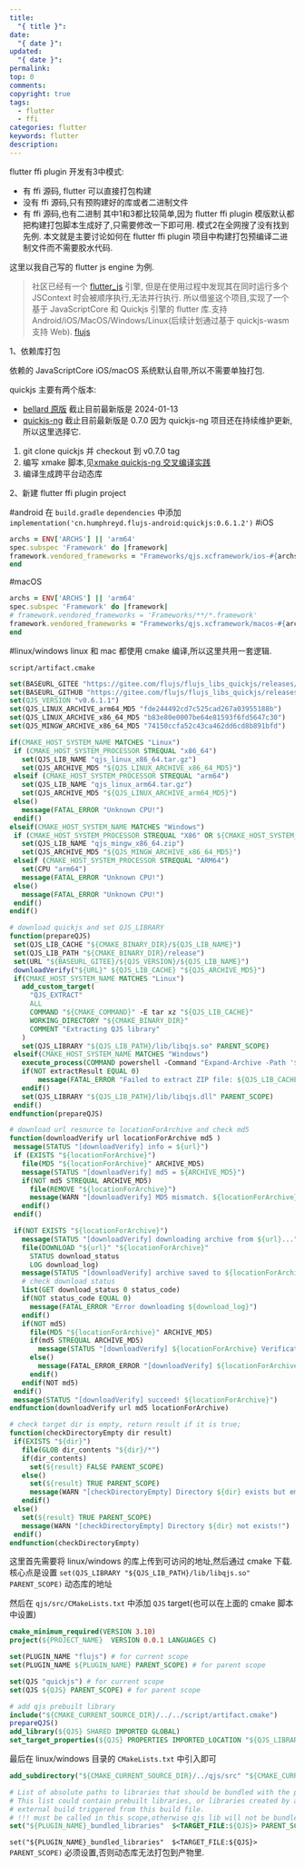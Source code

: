 ```yaml
---
title:
  "{ title }": 
date:
  "{ date }": 
updated:
  "{ date }": 
permalink: 
top: 0
comments: 
copyright: true
tags:
  - flutter
  - ffi
categories: flutter
keywords: flutter
description:
---
```

flutter ffi plugin 开发有3中模式:
- 有 ffi 源码, flutter 可以直接打包构建
- 没有 ffi 源码,只有预购建好的库或者二进制文件
- 有 ffi 源码,也有二进制
其中1和3都比较简单,因为 flutter ffi plugin 模版默认都把构建打包脚本生成好了,只需要修改一下即可用.
模式2在全网搜了没有找到先例. 本文就是主要讨论如何在 flutter ffi plugin 项目中构建打包预编译二进制文件而不需要胶水代码.

这里以我自己写的 flutter js engine 为例.
> 社区已经有一个 [flutter_js](https://pub.dev/packages/flutter_js) 引擎, 但是在使用过程中发现其在同时运行多个 JSContext 时会被顺序执行,无法并行执行.
> 所以借鉴这个项目,实现了一个基于 JavaScriptCore 和 Quickjs 引擎的 flutter 库.支持 Android/iOS/MacOS/Windows/Linux(后续计划通过基于 quickjs-wasm 支持 Web).
> [flujs](https://gitee.com/humphreyos/flujs)

1、依赖库打包

依赖的 JavaScriptCore iOS/macOS 系统默认自带,所以不需要单独打包.

quickjs 主要有两个版本: 
- [bellard 原版](https://bellard.org/quickjs/) 截止目前最新版是 2024-01-13
- [quickjs-ng](https://github.com/quickjs-ng/quickjs) 截止目前最新版是 0.7.0
因为 quickjs-ng 项目还在持续维护更新,所以这里选择它.

1) git clone quickjs 并 checkout 到 v0.7.0 tag
2) 编写 xmake 脚本,见[xmake quickjs-ng 交叉编译实践](https://blog.dang8080.cn/2024/11/17/09/)
3) 编译生成跨平台动态库

2、新建 flutter ffi plugin project

#android 
在 `build.gradle` `dependencies` 中添加 `implementation('cn.humphreyd.flujs-android:quickjs:0.6.1.2')`
#iOS
```ruby
archs = ENV['ARCHS'] || 'arm64'
spec.subspec 'Framework' do |framework| 
framework.vendored_frameworks = "Frameworks/qjs.xcframework/ios-#{archs}/qjs.framework"
end
```
#macOS
```ruby
archs = ENV['ARCHS'] || 'arm64'
spec.subspec 'Framework' do |framework|
# framework.vendored_frameworks = 'Frameworks/**/*.framework'
framework.vendored_frameworks = "Frameworks/qjs.xcframework/macos-#{archs}/qjs.framework"
end
```
#linux/windows
linux 和 mac 都使用 cmake 编译,所以这里共用一套逻辑.

 `script/artifact.cmake`  
 ```cmake
 set(BASEURL_GITEE "https://gitee.com/flujs/flujs_libs_quickjs/releases/download/")
set(BASEURL_GITHUB "https://gitee.com/flujs/flujs_libs_quickjs/releases/download/")
set(QJS_VERSION "v0.6.1.1")
set(QJS_LINUX_ARCHIVE_arm64_MD5 "fde244492cd7c525cad267a03955188b")
set(QJS_LINUX_ARCHIVE_x86_64_MD5 "b83e80e0007be64e81593f6fd5647c30")
set(QJS_MINGW_ARCHIVE_x86_64_MD5 "74150ccfa52c43ca462dd6cd8b891bfd")

if(CMAKE_HOST_SYSTEM_NAME MATCHES "Linux")
  if (CMAKE_HOST_SYSTEM_PROCESSOR STREQUAL "x86_64")
    set(QJS_LIB_NAME "qjs_linux_x86_64.tar.gz")
    set(QJS_ARCHIVE_MD5 "${QJS_LINUX_ARCHIVE_x86_64_MD5}")
  elseif (CMAKE_HOST_SYSTEM_PROCESSOR STREQUAL "arm64")
    set(QJS_LIB_NAME "qjs_linux_arm64.tar.gz")
    set(QJS_ARCHIVE_MD5 "${QJS_LINUX_ARCHIVE_arm64_MD5}")
  else()
    message(FATAL_ERROR "Unknown CPU!")
  endif()
elseif(CMAKE_HOST_SYSTEM_NAME MATCHES "Windows")
  if (CMAKE_HOST_SYSTEM_PROCESSOR STREQUAL "X86" OR ${CMAKE_HOST_SYSTEM_PROCESSOR} STREQUAL "AMD64" OR ${CMAKE_HOST_SYSTEM_PROCESSOR} STREQUAL "IA64")
    set(QJS_LIB_NAME "qjs_mingw_x86_64.zip")
    set(QJS_ARCHIVE_MD5 "${QJS_MINGW_ARCHIVE_x86_64_MD5}")
  elseif (CMAKE_HOST_SYSTEM_PROCESSOR STREQUAL "ARM64")
    set(CPU "arm64")
    message(FATAL_ERROR "Unknown CPU!")
  else()
    message(FATAL_ERROR "Unknown CPU!")
  endif()
endif()

# download quickjs and set QJS_LIBRARY
function(prepareQJS)
  set(QJS_LIB_CACHE "${CMAKE_BINARY_DIR}/${QJS_LIB_NAME}")
  set(QJS_LIB_PATH "${CMAKE_BINARY_DIR}/release")
  set(URL "${BASEURL_GITEE}/${QJS_VERSION}/${QJS_LIB_NAME}")
  downloadVerify("${URL}" ${QJS_LIB_CACHE} "${QJS_ARCHIVE_MD5}")
  if(CMAKE_HOST_SYSTEM_NAME MATCHES "Linux")
    add_custom_target(
      "QJS_EXTRACT"
      ALL
      COMMAND "${CMAKE_COMMAND}" -E tar xz "${QJS_LIB_CACHE}"
      WORKING_DIRECTORY "${CMAKE_BINARY_DIR}"
      COMMENT "Extracting QJS library"
    )
    set(QJS_LIBRARY "${QJS_LIB_PATH}/lib/libqjs.so" PARENT_SCOPE)
  elseif(CMAKE_HOST_SYSTEM_NAME MATCHES "Windows")
    execute_process(COMMAND powershell -Command "Expand-Archive -Path '${QJS_LIB_CACHE}' -DestinationPath '${CMAKE_BINARY_DIR}' -Force" RESULT_VARIABLE extractResult)
    if(NOT extractResult EQUAL 0)
        message(FATAL_ERROR "Failed to extract ZIP file: ${QJS_LIB_CACHE}")
    endif()
    set(QJS_LIBRARY "${QJS_LIB_PATH}/lib/libqjs.dll" PARENT_SCOPE)
  endif()
endfunction(prepareQJS)

# download url resource to locationForArchive and check md5
function(downloadVerify url locationForArchive md5 )
  message(STATUS "[downloadVerify] info = ${url}")
  if (EXISTS "${locationForArchive}")
    file(MD5 "${locationForArchive}" ARCHIVE_MD5)
    message(STATUS "[downloadVerify] md5 = ${ARCHIVE_MD5}")
    if(NOT md5 STREQUAL ARCHIVE_MD5)
      file(REMOVE "${locationForArchive}")
      message(WARN "[downloadVerify] MD5 mismatch. ${locationForArchive} deleted!")
    endif()
  endif()

  if(NOT EXISTS "${locationForArchive}")
    message(STATUS "[downloadVerify] downloading archive from ${url}...")
    file(DOWNLOAD "${url}" "${locationForArchive}"
      STATUS download_status
      LOG download_log)
    message(STATUS "[downloadVerify] archive saved to ${locationForArchive}")
    # check download status
    list(GET download_status 0 status_code)
    if(NOT status_code EQUAL 0)
      message(FATAL_ERROR "Error downloading ${download_log}")
    endif()
    if(NOT md5)
      file(MD5 "${locationForArchive}" ARCHIVE_MD5)
      if(md5 STREQUAL ARCHIVE_MD5)
        message(STATUS "[downloadVerify] ${locationForArchive} Verification successful.")
      else()
        message(FATAL_ERROR_ERROR "[downloadVerify] ${locationForArchive} Integrity check failed, please try to rebuild project again.")
      endif()
    endif(NOT md5)
  endif()
  message(STATUS "[downloadVerify] succeed! ${locationForArchive}")
endfunction(downloadVerify url md5 locationForArchive)

# check target dir is empty, return result if it is true;
function(checkDirectoryEmpty dir result)
  if(EXISTS "${dir}")
    file(GLOB dir_contents "${dir}/*")
    if(dir_contents)
      set(${result} FALSE PARENT_SCOPE)
    else()
      set(${result} TRUE PARENT_SCOPE)
      message(WARN "[checkDirectoryEmpty] Directory ${dir} exists but empty!")
    endif()
  else()
    set(${result} TRUE PARENT_SCOPE)
    message(WARN "[checkDirectoryEmpty] Directory ${dir} not exists!")
  endif()
endfunction(checkDirectoryEmpty)
```

这里首先需要将 linux/windows 的库上传到可访问的地址,然后通过 cmake 下载.
核心点是设置 `set(QJS_LIBRARY "${QJS_LIB_PATH}/lib/libqjs.so" PARENT_SCOPE)` 动态库的地址

然后在 `qjs/src/CMakeLists.txt` 中添加 `QJS` target(也可以在上面的 cmake 脚本中设置)
```cmake
cmake_minimum_required(VERSION 3.10)
project(${PROJECT_NAME}  VERSION 0.0.1 LANGUAGES C)

set(PLUGIN_NAME "flujs") # for current scope
set(PLUGIN_NAME ${PLUGIN_NAME} PARENT_SCOPE) # for parent scope

set(QJS "quickjs") # for current scope
set(QJS ${QJS} PARENT_SCOPE) # for parent scope

# add qjs prebuilt library
include("${CMAKE_CURRENT_SOURCE_DIR}/../../script/artifact.cmake")
prepareQJS()
add_library(${QJS} SHARED IMPORTED GLOBAL)
set_target_properties(${QJS} PROPERTIES IMPORTED_LOCATION "${QJS_LIBRARY}")
```

最后在 linux/windows 目录的 `CMakeLists.txt` 中引入即可
```cmake
add_subdirectory("${CMAKE_CURRENT_SOURCE_DIR}/../qjs/src" "${CMAKE_CURRENT_BINARY_DIR}/shared")

# List of absolute paths to libraries that should be bundled with the plugin.
# This list could contain prebuilt libraries, or libraries created by an
# external build triggered from this build file.
# !!! must be called in this scope,otherwise qjs lib will not be bundled into package.
set("${PLUGIN_NAME}_bundled_libraries"  $<TARGET_FILE:${QJS}> PARENT_SCOPE)
```

`set("${PLUGIN_NAME}_bundled_libraries"  $<TARGET_FILE:${QJS}> PARENT_SCOPE)` 必须设置,否则动态库无法打包到产物里.

